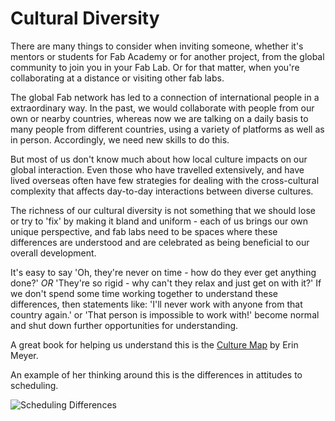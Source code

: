 # Cultural Diversity
 
There are many things to consider when inviting someone, whether it's mentors or students for Fab Academy or for another project, from the global community to join you in your Fab Lab. Or for that matter, when you're collaborating at a distance or visiting other fab labs.

The global Fab network has led to a connection of international people in a extraordinary way. In the past, we would collaborate with people from our own or nearby countries, whereas now we are talking on a daily basis to many people from different countries, using a variety of platforms as well as in person. Accordingly, we need new skills to do this.

But most of us don't know much about how local culture impacts on our global interaction. Even those who have travelled extensively, and have lived overseas often have few strategies for dealing with the cross-cultural complexity that affects day-to-day interactions between diverse cultures.

The richness of our cultural diversity is not something that we should lose or try to 'fix' by making it bland and uniform - each of us brings our own unique perspective, and fab labs need to be spaces where these differences are understood and are celebrated as being beneficial to our overall development.

It's easy to say 'Oh, they're never on time - how do they ever get anything done?' *OR* 'They're so rigid - why can't they relax and just get on with it?' If we don't spend some time working together to understand these differences, then statements like: 'I'll never work with anyone from that country again.' or 'That person is impossible to work with!' become normal and shut down further opportunities for understanding.

A great book for helping us understand this is the [Culture Map](https://www.erinmeyer.com/book/) by Erin Meyer. 

An example of her thinking around this is the differences in attitudes to scheduling. 

![Scheduling Differences](https://github.com/wendwarge/Fab-Academy-2018/tree/master/pics/culture/culturemapscheduling.jpg)